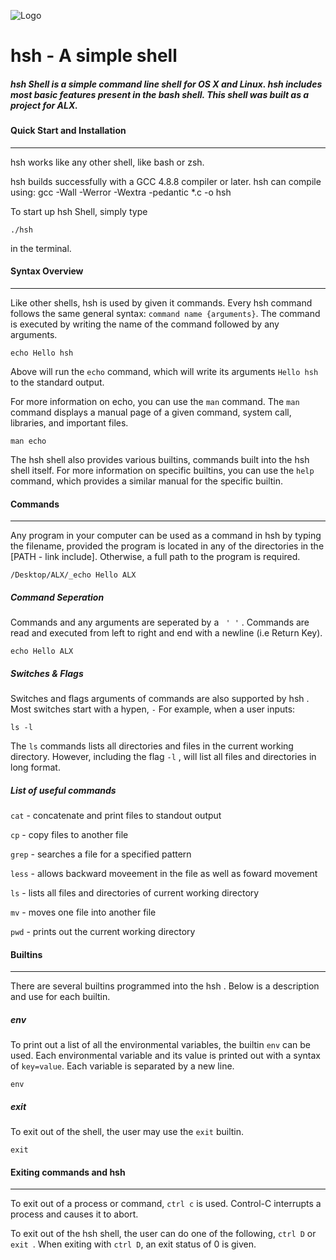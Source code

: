 ![Logo](https://pbs.twimg.com/media/C93xIaaUwAAAM99?format=jpg&name=small)

 # hsh - A simple shell

##### hsh  Shell is a simple command line shell for OS X and Linux. hsh  includes most basic features present in the bash shell. This shell was built as a project for ALX.

#### Quick Start and Installation

------

hsh  works like any other shell, like bash or zsh.

hsh  builds successfully with a GCC 4.8.8 compiler or later. hsh  can compile using: gcc -Wall -Werror -Wextra -pedantic *.c -o hsh

To start up hsh  Shell, simply type
```
./hsh
```
in the terminal.

#### Syntax Overview

------

Like other shells, hsh  is used by given it commands. Every hsh  command follows the same general syntax: `command name {arguments}`. The command is executed by writing the name of the command followed by any arguments.

```
echo Hello hsh
```

Above will run the `echo` command, which will write its arguments `Hello hsh ` to  the standard output.

For more information on echo, you can use the `man` command. The `man` command displays a manual page of a given command, system call, libraries, and important files.

```
man echo
```

The hsh shell also provides various builtins, commands built into the hsh shell itself. For more information on specific builtins, you can use the `help` command, which provides a similar manual for the specific builtin.


#### Commands

------

Any program in your computer can be used as a command in hsh  by typing the filename, provided the program is located in any of the directories in the [PATH - link include]. Otherwise, a full path to the program is required.

```
/Desktop/ALX/_echo Hello ALX
```

##### Command Seperation

Commands and any arguments are seperated by a ` ' '` . Commands are read and executed from left to right and end with a newline (i.e Return Key).

```
echo Hello ALX
```
##### Switches & Flags

Switches and flags arguments of commands are also supported by hsh . Most switches start with a hypen, `-`  For example, when a user inputs:

```
ls -l
```

The `ls` commands lists all directories and files in the current working directory. However, including the flag `-l` , will list all files and directories in long format.

##### List of useful commands

`cat` - concatenate and print files to standout output

`cp` - copy files to another file

`grep` - searches a file for a specified pattern

`less` - allows backward moveement in the file as well as foward movement

`ls` - lists all files and directories of current working directory

`mv` - moves one file into another file

`pwd` - prints out the current working directory

#### Builtins

------

There are several builtins programmed into the hsh . Below is a description and use for each builtin.

##### env

To print out a list of all the environmental variables, the builtin `env` can be used. Each environmental variable and its value is printed out with a syntax of `key=value`. Each variable is separated by a new line.
```
env
```
##### exit

To exit out of the shell, the user may use the `exit` builtin.

```
exit
```

#### Exiting commands and hsh
------

To exit out of a process or command, `ctrl c` is used. Control-C interrupts a process and causes it to abort.

To exit out of the hsh  shell, the user can do one of the following, `ctrl D` or `exit `. When exiting with `ctrl D`, an exit status of 0 is given.

